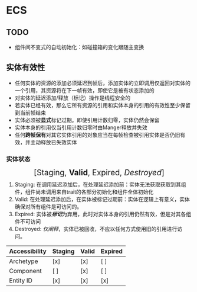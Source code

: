# ECS

## TODO
* 组件间不变式的自动初始化：如碰撞箱的变化跟随主变换

## 实体有效性

* 任何实体的资源的添加必须延迟到帧后，添加实体的立即调用仅返回对实体的一个引用，其资源将在下一帧有效，即使它是被有状态添加的
* 对实体的延迟添加/释放（标记）操作是线程安全的
* 若实体已经有效，那么它所有资源的引用和实体本身的引用的有效性至少保留到当前帧结束
* 实体必须被**显式**标记过期。即使引用计数归零，实体仍然会保留
* 实体本身的引用仅当引用计数归零时由Manger释放并失效
* 任何**跨帧保有**对其它实体引用的对象应当在每帧检查被引用实体是否仍旧有效，并主动释放已失效实体

### 实体状态
<div style="text-align: center;scale: 150%">[Staging, <b>Valid</b>, Expired, <i>Destroyed</i>] </div>

1. Staging: 在调用延迟添加后，在处理延迟添加前：实体无法获取获取到其组件，组件尚未调用来自trait的各部分初始化和组件全体初始化
2. Valid: 在处理延迟添加后，在实体被标记过期前：实体在逻辑上有意义，实体确保对所有组件是可访问的。
3. Expired: 实体被***标记***为弃用，此时对实体本身的引用仍然有效，但是对其各组件不可访问
4. Destroyed: *仅阐释*，实体已被回收，不应以任何方式使用旧的引用进行访问。

| Accessibility | Staging | Valid | Expired |
|---------------|---------|-------|---------|
| Archetype     | [x]     | [x]   | [ ]     |
| Component     | [ ]     | [x]   | [ ]     |
| Entity ID     | [x]     | [x]   | [x]     |
